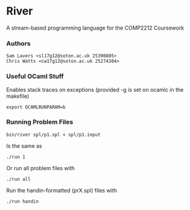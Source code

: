 River
=====

A stream-based programming language for the COMP2212 Coursework

### Authors

	Sam Lavers <sl17g12@soton.ac.uk 25390805>
	Chris Watts <cw17g12@soton.ac.uk 25274384>

### Useful OCaml Stuff

Enables stack traces on exceptions (provided -g is set on ocamlc in the makefile)

    export OCAMLRUNPARAM=b


### Running Problem Files

    bin/river spl/p1.spl < spl/p1.input

Is the same as

    ./run 1

Or run all problem files with

    ./run all

Run the handin-formatted (prX.spl) files with

	./run handin
